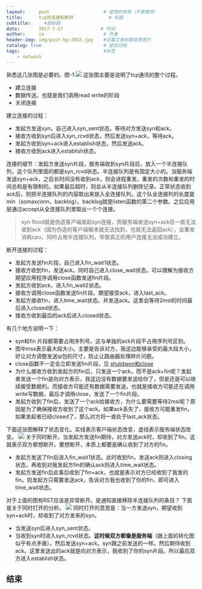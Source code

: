 ```yaml
---
layout:     post                    # 使用的布局（不需要改）
title:      tcp的连接和断开             # 标题 
subtitle:     #副标题
date:       2017-7-17              # 时间
author:     co                      # 作者
header-img: img/post-bg-2015.jpg    #这篇文章标题背景图片
catalog: true                       # 是否归档
tags:                               #标签
    - network
---
```



熟悉这几张图是必要的。图-1
![](https://gitee.com/whatplane/resource/raw/master/img/wx_20190319140048-min.png)
这张图主要是说明了tcp通讯的整个过程。
- 建立连接
- 数据传送。也就是我们调用read write的阶段
- 关闭连接

建立连接的过程：
- 发起方发送syn，自己进入syn_sent状态。等待对方发送syn和ack。
- 接收方收到syn后进入syn_rcvd状态，然后发送syn+ack，等待ack。
- 发起方收到syn+ack进入establish状态，然后发送ack。
- 接收方收到ack进入establish状态。

连接的细节：发起方发送syn片段，服务端收到syn片段后，放入一个半连接队列，这个队列里面的都是syn_rcvd状态。半连接队列是有固定大小的。当服务端发送syn+ack，之后长时间没有收到ack，则会进程重发。重发的次数和重发的时间总和是有限制的。如果最后超时，则会从半连接队列删除记录。正常状态收到ack后，则把半连接队列的内容取出来放入全连接队列。这个队全连接列的长度是min（somaxconn，backlog）。backlog就是listen函数的第二个参数。之后应用层通过accept从全连接队列里取出一个个连接。

> syn flood就是伪造客户端发起syn连接，而服务端发送syn+ack后一直无法收到ack（因为伪造的客户端根本就无法找到，也就无法返回ack），会重发消耗cpu，同时占用半连接队列，导致真正的用户连接无法成功建立。


断开连接的过程：
- 发起方发送fin片段，自己进入fin_wait1状态。
- 接收方收到fin，发送ack。同时自己进入close_wait状态。可以理解为接收方期望应用程序调用close函数发送fin片段。
- 发起方收到ack，进入fin_wait2状态。
- 接收方调用close函数发送fin片段，期望接受ack，进入last_ack。
- 发起方接收fin，进入time_wait状态。并发送ack。这里会等待2msl的时间最后进入closed状态。
- 接收方收到最后的ack后进入closed状态。


有几个地方说明一下：
- syn和fin 片段都需要占用序列号。这与单独的ack片段不占用序列号区别。
- 图中mss表示最大段大小。主要是告诉对方，我这边能够承受的最大段大小，好让对方调整发送ip包的尺寸，防止让路由器处理碎片问题。
- close函数不一定会立即发送fin片段。见 [shutdwon和close](https://whatplane.github.io/)
- 为什么接收方收到发起方的fin后，只发送一个ack，而不是ack+fin呢？发起者发送一个fin是向对方表示，我这边没有数据要发送给你了，但是还是可以继续接受数据的。而接收方可能还有数据需要发送，也就是接收方可能还在调用write写数据，最后才调用close，发送了一个fin片段。
- 发起方收到了fin后，发送了一个ack给接收方，为什么要需要等待2msl呢？原因是为了确保接收方收到了这个ack。如果ack丢失了，接收方可能重发fin，如果发起者已经closed了，那么对方将一直处于last_ack状态。



下面这张图解释了状态变化。实线表示客户端状态改变，虚线表示服务端状态改变。
![](https://gitee.com/whatplane/resource/raw/master/img/wx_20190318190757-min.png)
关于同时断开。当发起方发送fin期待，对方发送ack时，却收到了fin。这就表示双方都想断开。要想断开，本质上都要是确认收到了对方的fin。
- 发起方发送了fin后进入fin_wait1状态。此时收到fin，发送ack则进入closing状态，再收到对我发起方fin的确认ack则进入time_wait状态。
- 发起方发送fin后此事后收到了fin+ack，也就是表示对方已经收到了我发的fin。则发起方只需要发送ack，告诉对方我也收到了你的fin，即可进入time_wait状态。


对于上面的图有RST应该是异常断开。是通知直接移除半连接队列的条目？
下面是关于同时打开的分析。
![](https://gitee.com/whatplane/resource/raw/master/img/wx_20190319115455-min.png)
同时打开的意思是：当一方发送syn，期望收到syn+ack时，却收到了对方发来的syn。
- 当发送syn后进入syn_sent状态。
- 当收到syn时进入syn_rcvd状态。**这时候双方都像是服务端**（跟上面的转化图似乎有点矛盾）。然后发送syn+ack。syn跟之前发送的一样。然后期待收到ack。这里发送出的ack就是向对方表示，我收到了你的syn片段。所以最后双方进入establish状态。



## 结束